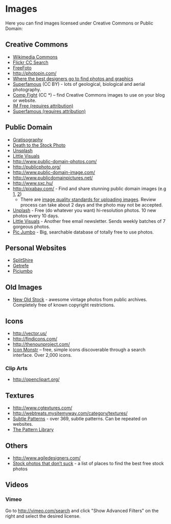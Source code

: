 # Images

Here you can find images licensed under Creative Commons or Public Domain:

## Creative Commons

* [Wikimedia Commons](https://commons.wikimedia.org/w/index.php?title=Special%3ASearch&redirs=0&search=&fulltext=Search&ns0=1&ns6=1&ns14=1&title=Special%3ASearch&advanced=1&fulltext=Advanced+search)
* [Flickr CC Search](https://secure.flickr.com/search/?q=&l=cc&ss=0&ct=0&mt=all&w=all&adv=1)
* [FreeFoto](http://www.freefoto.com)
* http://photopin.com/
* [Where the best designers go to find photos and graphics](http://www.sitebuilderreport.com/blog/where-the-best-designers-go-to-find-photos-and-graphics)
* [Superfamous](http://superfamous.com/) (CC BY) - lots of geological, biological and aerial photography.
* [Comp Fight](http://compfight.com/) (CC *) – find Creative Commons images to use on your blog or website.
* [IM Free (requires attribution)](http://imcreator.com/free)
* [Superfamous (requires attribution)](http://superfamous.com/)


## Public Domain

* [Gratisography](http://www.gratisography.com/)
* [Death to the Stock Photo](http://join.deathtothestockphoto.com/)
* [Unsplash](http://unsplash.com/)
* [Little Visuals](http://littlevisuals.co/)
* http://www.public-domain-photos.com/
* http://publicphoto.org/
* http://www.public-domain-image.com/
* http://www.publicdomainpictures.net/
* http://www.sxc.hu/
* http://pixabay.com/ - Find and share stunning public domain images (e.g [1](http://pixabay.com/en/aurora-borealis-northern-lights-69204/), [2](http://pixabay.com/en/the-netherlands-landscape-sky-97830/))
    * There are [image quality standards for uploading images](http://pixabay.com/en/blog/posts/photography-training-and-image-quality-standards-22/). Review process can take about 2 days and the photo may not be accepted.
* [Unplash](http://unsplash.com/) - Free (do whatever you want) hi-resolution photos. 10 new photos every 10 days.
* [Little Visuals](http://littlevisuals.co/) - Another free email newsletter. Sends weekly batches of 7 gorgeous photos.
* [Pic Jumbo](http://picjumbo.com/) - Big, searchable database of totally free to use photos.


## Personal Websites

* [SplitShire](http://splitshire.com/)
* [Getrefe](http://getrefe.tumblr.com/)
* [Picjumbo](http://picjumbo.com/)


## Old Images

* [New Old Stock](http://nos.twnsnd.co/) - awesome vintage photos from public archives. Completely free of known copyright restrictions.


## Icons
* http://vector.us/
* http://findicons.com/
* http://thenounproject.com/
* [Icon Monstr](http://iconmonstr.com/) – free, simple icons discoverable through a search interface. Over 2,000 icons.

### Clip Arts
* http://openclipart.org/


## Textures
* http://www.cgtextures.com/
* http://webtreats.mysitemyway.com/category/textures/
* [Subtle Patterns](http://subtlepatterns.com/) - over 369, subtle patterns. Can be repeated on websites.
* [The Pattern Library](http://thepatternlibrary.com/)


## Others
* http://www.agiledesigners.com/
* [Stock photos that don’t suck](https://medium.com/p/62ae4bcbe01b) - a list of places to find the best free stock photos

## Videos

### Vimeo
Go to http://vimeo.com/search and click "Show Advanced Filters" on the right and select the desired license.

